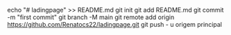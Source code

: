echo "# ladingpage" >> README.md 
git init 
git add README.md 
git commit -m "first commit" 
git branch -M main 
git remote add origin https://github.com/Renatocs22/ladingpage.git
 git push - u origem principal